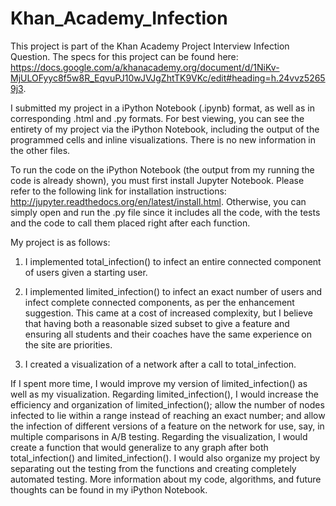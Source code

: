 # Khan_Academy_Infection

This project is part of the Khan Academy Project Interview Infection Question. The specs for this project can be found here: https://docs.google.com/a/khanacademy.org/document/d/1NiKv-MjULOFyyc8f5w8R_EqvuPJ10wJVJgZhtTK9VKc/edit#heading=h.24vvz52659j3. 

I submitted my project in a iPython Notebook (.ipynb) format, as well as in corresponding .html and .py formats.  For best viewing, you can see the entirety of my project via the iPython Notebook, including the output of the programmed cells and  inline visualizations. There is no new information in the other files. 

To run the code on the iPython Notebook (the output from my running the code is already shown), you must first install Jupyter Notebook. Please refer to the following link for installation instructions: http://jupyter.readthedocs.org/en/latest/install.html. Otherwise, you can simply open and run the .py file since it includes all the code, with the tests and the code to call them placed right after each function. 

My project is as follows:

1. I implemented total_infection() to infect an entire connected component of users given a starting user.

2. I implemented limited_infection() to infect an exact number of users and infect complete connected components, as per the enhancement suggestion. This came at a cost of increased complexity, but I believe that having both a reasonable sized subset to give a feature and ensuring all students and their coaches have the same experience on the site are priorities.

3. I created a visualization of a network after a call to total_infection.

If I spent more time, I would improve my version of limited_infection() as well as my visualization. Regarding limited_infection(), I would increase the efficiency and organization of limited_infection(); allow the number of nodes infected to lie within a range instead of reaching an exact number; and allow the infection of different versions of a feature on the network for use, say, in multiple comparisons in A/B testing. Regarding the visualization, I would create a function that would generalize to any graph after both total_infection() and limited_infection(). I would also organize my project by separating out the testing from the functions and creating completely automated testing. More information about my code, algorithms, and future thoughts can be found in my iPython Notebook.

